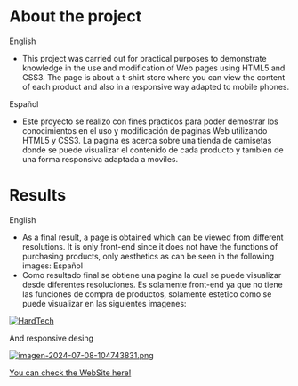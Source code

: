 # About the project
English
- This project was carried out for practical purposes to demonstrate knowledge in the use and modification of Web pages using HTML5 and CSS3.
The page is about a t-shirt store where you can view the content of each product and also in a responsive way adapted to mobile phones.

Español
- Este proyecto se realizo con fines practicos para poder demostrar los conocimientos en el uso y modificación de paginas Web utilizando HTML5 y CSS3.
La pagina es acerca sobre una tienda de camisetas donde se puede visualizar el contenido de cada producto y tambien de una forma responsiva adaptada a moviles.
# Results 
English
- As a final result, a page is obtained which can be viewed from different resolutions. It is only front-end since it does not have the functions of purchasing products, only aesthetics as can be seen in the following images:
Español
- Como resultado final se obtiene una pagina la cual se puede visualizar desde diferentes resoluciones. Es solamente front-end ya que no tiene las funciones de compra de productos, solamente estetico como se puede visualizar en las siguientes imagenes:

[![HardTech](https://github.com/LuisInfo1802/gallery/blob/main/clothingStore.gif)](https://postimg.cc/kRnrfhQG)

And responsive desing

[![imagen-2024-07-08-104743831.png](https://i.postimg.cc/1XTcZN2C/imagen-2024-07-08-104743831.png)](https://postimg.cc/H8w7wjpX)

[You can check the WebSite here!](https://practice-clothing-store.netlify.app)
